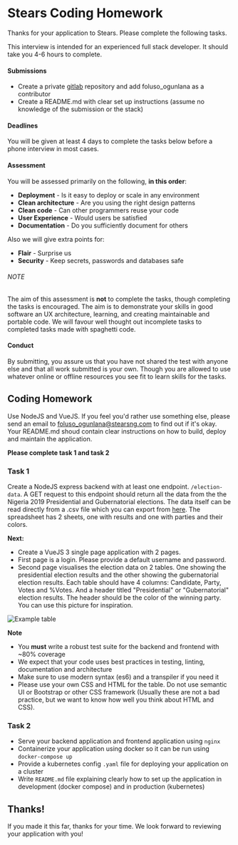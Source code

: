 Stears Coding Homework
======================

Thanks for your application to Stears. Please complete the following tasks.

This interview is intended for an experienced full stack developer. 
It should take you 4-6 hours to complete.

#### Submissions
- Create a private [gitlab](https://gitlab.com/) repository and add foluso_ogunlana as a contributor
- Create a README.md with clear set up instructions (assume no knowledge of the submission or the stack)

#### Deadlines
You will be given at least 4 days to complete the tasks below before a phone interview in most cases.

#### Assessment
You will be assessed primarily on the following, **in this order**:
* **Deployment** - Is it easy to deploy or scale in any environment
* **Clean architecture** - Are you using the right design patterns
* **Clean code** - Can other programmers reuse your code
* **User Experience** - Would users be satisfied
* **Documentation** - Do you sufficiently document for others

Also we will give extra points for:
* **Flair** - Surprise us
* **Security** - Keep secrets, passwords and databases safe

###### NOTE
The aim of this assessment is **not** to complete the tasks, though completing the tasks is encouraged. The aim is to demonstrate your skills in good software an UX architecture, learning, and creating maintainable and portable code. We will favour well thought out incomplete tasks to completed tasks made with spaghetti code.

#### Conduct
By submitting, you assure us that you have not shared the test with anyone else and that all work submitted is your own. Though you are allowed to use whatever online or offline resources you see fit to learn skills for the tasks.

## **Coding Homework**

Use NodeJS and VueJS. If you feel you'd rather use something else, please send an email to foluso_ogunlana@stearsng.com to find out if it's okay. Your README.md shoud contain clear instructions on how to build, deploy and maintain the application.

**Please complete task 1 and task 2**

### Task 1

Create a NodeJS express backend with at least one endpoint. `/election-data`. A GET request to this endpoint should return all the data from the the Nigeria 2019 Presidential and Gubernatorial elections. The data itself can be read directly from a .csv file which you can export from [here](https://docs.google.com/spreadsheets/d/1kPp3SY7kNOOURNoLQF0EHXBNlmvyPYcUk1eWmwUjTj4/edit?usp=sharing). The spreadsheet has 2 sheets, one with results and one with parties and their colors.

**Next:**

- Create a VueJS 3 single page application with 2 pages. 
- First page is a login. Please provide a default username and password.
- Second page visualises the election data on 2 tables. One showing the presidential election results and the other showing the gubernatorial election results. Each table should have 4 columns: Candidate, Party, Votes and %Votes. And a header titled "Presidential" or "Gubernatorial" election results. The header should be the color of the winning party. You can use this picture for inspiration.

![Example table](/../master/table.png?raw=true "Example Table")

**Note**
- You **must** write a robust test suite for the backend and frontend with ~80% coverage
- We expect that your code uses best practices in testing, linting, documentation and architecture
- Make sure to use modern syntax (es6) and a transpiler if you need it
- Please use your own CSS and HTML for the table. Do not use semantic UI or Bootstrap or other CSS framework (Usually these are not a bad practice, but we want to know how well you think about HTML and CSS). 

### Task 2

- Serve your backend application and frontend application using `nginx`
- Containerize your application using docker so it can be run using `docker-compose up`
- Provide a kubernetes config `.yaml` file for deploying your application on a cluster
- Write `README.md` file explaining clearly how to set up the application in development (docker compose) and in production (kubernetes)

## Thanks!

If you made it this far, thanks for your time.
We look forward to reviewing your application with you!
